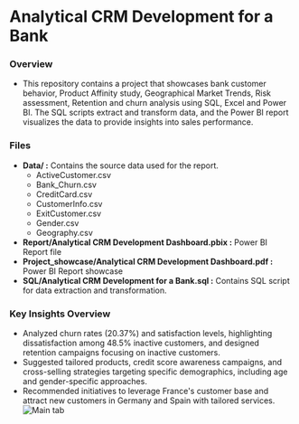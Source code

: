 # Analytical CRM Development for a Bank
### Overview
- This repository contains a project that showcases bank customer behavior, Product Affinity study, Geographical Market Trends, Risk assessment, Retention and churn analysis using SQL, Excel and Power BI. The SQL scripts extract and transform data, and the Power BI report visualizes the data to provide insights into sales performance.

### Files
* **Data/ :** Contains the source data used for the report.
    + ActiveCustomer.csv
    + Bank_Churn.csv
    + CreditCard.csv
    + CustomerInfo.csv
    + ExitCustomer.csv
    + Gender.csv
    + Geography.csv
* **Report/Analytical CRM Development Dashboard.pbix :** Power BI Report file
* **Project_showcase/Analytical CRM Development Dashboard.pdf :** Power BI Report showcase
* **SQL/Analytical CRM Development for a Bank.sql :** Contains SQL script for data extraction and transformation.

### Key Insights Overview
- Analyzed churn rates (20.37%) and satisfaction levels, highlighting dissatisfaction among 48.5% inactive customers, and designed retention campaigns focusing on inactive customers.
- Suggested tailored products, credit score awareness campaigns, and cross-selling strategies targeting specific demographics, including age and gender-specific approaches.
- Recommended initiatives to leverage France's customer base and attract new customers in Germany and Spain with tailored services.
![Main tab](https://github.com/SreejithRamakrishnan/Analytical-CRM-Development-for-a-Bank/assets/160201399/3158ca07-b5a1-4539-be0d-d85315710a9b)


